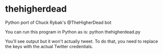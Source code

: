 # thehigherdead
Python port of Chuck Rybak's @TheHigherDead bot

You can run this program in Python as is:
    python thehigherdead.py
 
You'll see output but it won't actually tweet. To do that, you need to replace the keys with the actual Twitter credentials.
